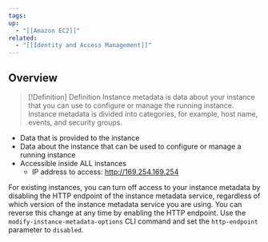 ```yaml
---
tags: 
up:
  - "[[Amazon EC2]]"
related:
  - "[[Identity and Access Management]]"
---
```

## Overview

>[!Definition] Definition
>Instance metadata is data about your instance that you can use to configure or manage the running instance. Instance metadata is divided into categories, for example, host name, events, and security groups.

- Data that is provided to the instance
- Data about the instance that can be used to configure or manage a running instance
- Accessible inside ALL instances
	-  IP address to access: http://169.254.169.254


For existing instances, you can turn off access to your instance metadata by disabling the HTTP endpoint of the instance metadata service, regardless of which version of the instance metadata service you are using. You can reverse this change at any time by enabling the HTTP endpoint. Use the `modify-instance-metadata-options` CLI command and set the `http-endpoint` parameter to `disabled`.
